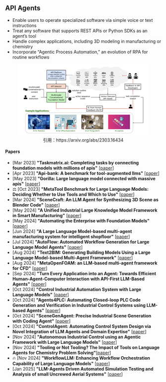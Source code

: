 
## API Agents
* Enable users to operate specialized software via simple voice or text instructions
* Treat any software that supports REST APIs or Python SDKs as an agent’s tool
* Handle complex applications, including 3D modeling in manufacturing or chemistry
* Incorporate “Agentic Process Automation,” an evolution of RPA for routine workflows

<figure style="text-align: center;">
    <img alt="" src="../assets/api_agent.png" width="500" />
    <figcaption style="text-align: center;">引用：https://arxiv.org/abs/2303.16434</figcaption>
</figure>

#### Papers
* [Mar 2023] **"Taskmatrix.ai: Completing tasks by connecting foundation models with millions of apis"** [[paper](https://arxiv.org/abs/2303.16434)]
* [Apr 2023] **"Api-bank: A benchmark for tool-augmented llms"** [[paper](https://arxiv.org/abs/2304.08244)]
* [May 2023] **"Gorilla: Large language model connected with massive apis"** [[paper](https://arxiv.org/abs/2305.15334)]
* ⚖️ [Oct 2023] **"MetaTool Benchmark for Large Language Models: Deciding Whether to Use Tools and Which to Use"** [[paper](https://arxiv.org/abs/2310.03128)]
* [Mar 2024] **"SceneCraft: An LLM Agent for Synthesizing 3D Scene as Blender Code"** [[paper](https://arxiv.org/abs/2403.01248)]
* [May 2024] **"A Unified Industrial Large Knowledge Model Framework in Smart Manufacturing"** [[paper](https://arxiv.org/abs/2312.14428)]
* [May 2024] **"Automating the Enterprise with Foundation Models"** [[paper](https://arxiv.org/abs/2405.03710)]
* [Jun 2024] **"A Large Language Model-based multi-agent manufacturing system for intelligent shopfloor"** [[paper](https://arxiv.org/abs/2405.16887)]
* [Jul 2024] **"AutoFlow: Automated Workflow Generation for Large Language Model Agents"** [[paper](https://arxiv.org/abs/2407.12821)]
* [Aug 2024] **"Text2BIM: Generating Building Models Using a Large Language Model-based Multi-Agent Framework"** [[paper](https://arxiv.org/abs/2408.08054)]
* [Aug 2024] **"MetaOpenFOAM: an LLM-based multi-agent framework for CFD"** [[paper](https://arxiv.org/abs/2407.21320)]
* [Sep 2024] **"Turn Every Application into an Agent: Towards Efficient Human-Agent-Computer Interaction with API-First LLM-Based Agents"** [[paper](https://arxiv.org/pdf/2409.17140)]
* [Oct 2024] **"Control Industrial Automation System with Large Language Models"** [[paper](https://arxiv.org/abs/2409.18009)]
* [Oct 2024] **"Agents4PLC: Automating Closed-loop PLC Code Generation and Verification in Industrial Control Systems using LLM-based Agents"** [[paper](https://arxiv.org/abs/2410.14209)]
* [Oct 2024] **"SceneGenAgent: Precise Industrial Scene Generation with Coding Agent"** [[paper](https://arxiv.org/abs/2410.21909)]
* [Oct 2024] **"ControlAgent: Automating Control System Design via Novel Integration of LLM Agents and Domain Expertise"** [[paper](https://arxiv.org/abs/2410.19811)]
* [Nov 2024] **"Autonomous Industrial Control using an Agentic Framework with Large Language Models"** [[paper](https://arxiv.org/abs/2411.05904)]
* [Nov 2024] **"Tooling or Not Tooling? The Impact of Tools on Language Agents for Chemistry Problem Solving"**[[paper](https://arxiv.org/abs/2411.07228v1)]
* 🔥 [Nov 2024] **"WorkflowLLM: Enhancing Workflow Orchestration Capability of Large Language Models"** [[paper](https://arxiv.org/abs/2411.05451)]
* [Jan 2025] **"LLM-Agents Driven Automated Simulation Testing and Analysis of small Uncrewed Aerial Systems"** [[paper](https://arxiv.org/abs/2501.11864)]
